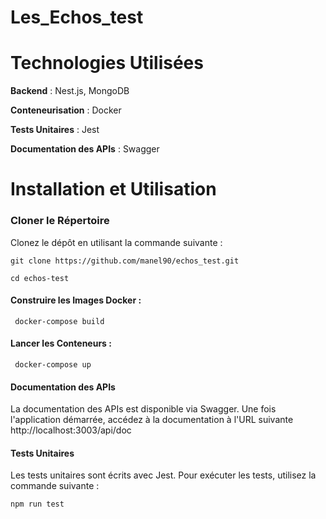 # Les_Echos_test
# Technologies Utilisées
**Backend** : Nest.js, MongoDB

**Conteneurisation** : Docker

**Tests Unitaires** : Jest

**Documentation des APIs** : Swagger
# Installation et Utilisation
### Cloner le Répertoire
 Clonez le dépôt en utilisant la commande suivante :


`git clone https://github.com/manel90/echos_test.git` 

`cd echos-test`

#### Construire les Images Docker :

`
docker-compose build`

#### Lancer les Conteneurs :

`
docker-compose up`

#### Documentation des APIs
   La documentation des APIs est disponible via Swagger.
   Une fois l'application démarrée, accédez à la documentation à l'URL suivante http://localhost:3003/api/doc
#### Tests Unitaires
Les tests unitaires sont écrits avec Jest. Pour exécuter les tests, utilisez la commande suivante :

`npm run test`


